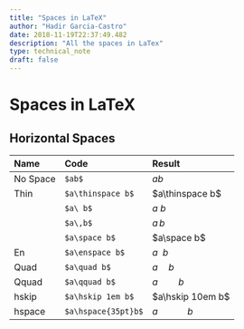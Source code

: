 ```yaml
---
title: "Spaces in LaTeX"
author: "Hadir Garcia-Castro"
date: 2018-11-19T22:37:49.482
description: "All the spaces in LaTex"
type: technical_note
draft: false
---
```

# Spaces in LaTeX

## Horizontal Spaces
Name     | Code                          | Result
:---     | :---                          | :---
No Space | `$ab$`                        | $ab$
Thin     | `$a\thinspace b$`             | $a\thinspace b$
         | `$a\ b$`                      | $a\ b$
         | `$a\,b$`                      | $a\,b$
         | `$a\space b$`                 | $a\space b$
En       | `$a\enspace b$`               | $a\enspace b$
Quad     | `$a\quad b$`                  | $a\quad b$
Qquad    | `$a\qquad b$`                 | $a\qquad b$
hskip    | `$a\hskip 1em b$`             | $a\hskip 10em b$
hspace   | `$a\hspace{35pt}b$`           | $a\hspace{35pt}b$

